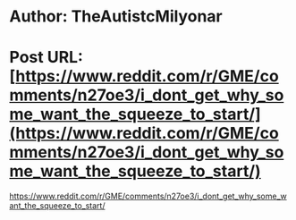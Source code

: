 # Author: TheAutistcMilyonar
# Post URL: [https://www.reddit.com/r/GME/comments/n27oe3/i_dont_get_why_some_want_the_squeeze_to_start/](https://www.reddit.com/r/GME/comments/n27oe3/i_dont_get_why_some_want_the_squeeze_to_start/)


https://www.reddit.com/r/GME/comments/n27oe3/i_dont_get_why_some_want_the_squeeze_to_start/